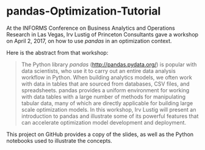 # pandas-Optimization-Tutorial
At the INFORMS Conference on Business Analytics and Operations Research in Las Vegas, Irv Lustig of Princeton Consultants gave a workshop on April 2, 2017, on how to use *pandas* in an optimization context. 

Here is the abstract from that workshop:

> The Python library *pandas* (http://pandas.pydata.org/) is popular with data scientists, who use it to carry out an entire data analysis workflow in Python. When building analytics models, we often work with data in tables that are sourced from databases, CSV files, and spreadsheets. pandas provides a uniform environment for working with data tables with a large number of methods for manipulating tabular data, many of which are directly applicable for building large scale optimization models. In this workshop, Irv Lustig will present an introduction to pandas and illustrate some of its powerful features that can accelerate optimization model development and deployment.

This project on GitHub provides a copy of the slides, as well as the Python notebooks used to illustrate the concepts.
